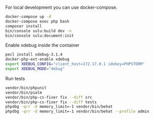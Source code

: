 For local development you can use docker-compose.
```bash
docker-compose up -d
docker-compose exec php bash
composer install
bin/console sulu:build dev -n
bin/console sulu:document:init
```

Enable xdebug inside the container
```bash
pecl install xdebug-3.1.4
docker-php-ext-enable xdebug
export XDEBUG_CONFIG="client_host=172.17.0.1 idekey=PHPSTORM"
export XDEBUG_MODE="debug"
```

Run tests
```bash
vendor/bin/phpunit
vendor/bin/psalm
vendor/bin/php-cs-fixer fix --diff src
vendor/bin/php-cs-fixer fix --diff tests
phpdbg -qrr -d memory_limit=-1 vendor/bin/behat
phpdbg -qrr -d memory_limit=-1 vendor/bin/behat --profile admin
```